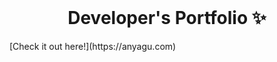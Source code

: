 <!-- PROJECT LOGO -->
<br />
<p align="center">
  <h1 align="center">Developer's Portfolio ✨</h1>
[Check it out here!](https://anyagu.com)
